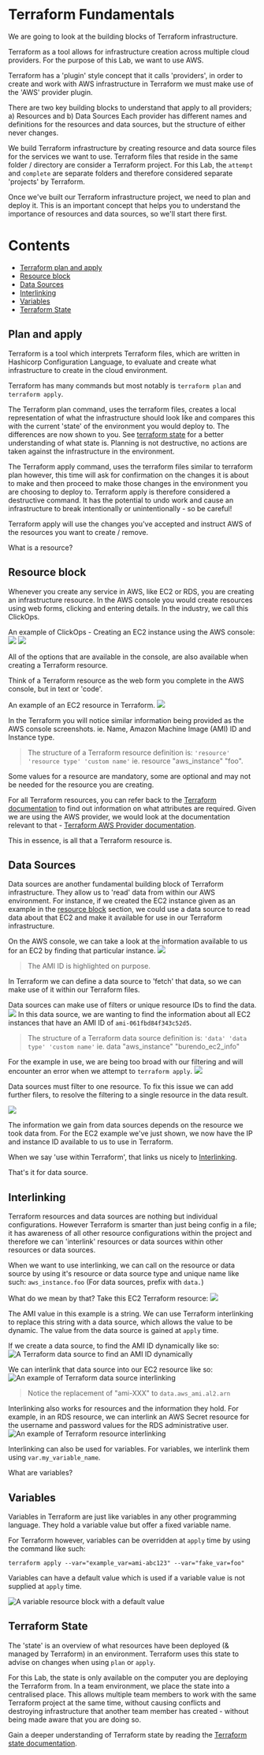 # Terraform Fundamentals
We are going to look at the building blocks of Terraform infrastructure.

Terraform as a tool allows for infrastructure creation across multiple cloud providers. For the purpose of this Lab, we want to use AWS.

Terraform has a 'plugin' style concept that it calls 'providers', in order to create and work with AWS infrastructure in Terraform we must make use of the 'AWS' provider plugin.

There are two key building blocks to understand that apply to all providers; a) Resources and b) Data Sources
Each provider has different names and definitions for the resources and data sources, but the structure of either never changes.

We build Terraform infrastructure by creating resource and data source files for the services we want to use. Terraform files that reside in the same folder / directory are consider a Terraform project.
For this Lab, the `attempt` and `complete` are separate folders and therefore considered separate 'projects' by Terraform.

Once we've built our Terraform infrastructure project, we need to plan and deploy it. This is an important concept that helps you to understand the importance of resources and data sources, so we'll start there first.

# Contents
- [Terraform plan and apply](#plan-and-apply)
- [Resource block](#resource-block)
- [Data Sources](#data-sources)
- [Interlinking](#interlinking)
- [Variables](#variables)
- [Terraform State](#terraform-state)

## Plan and apply
Terraform is a tool which interprets Terraform files, which are written in Hashicorp Configuration Language, to evaluate and create what infrastructure to create in the cloud environment.

Terraform has many commands but most notably is `terraform plan` and `terraform apply`.

The Terraform plan command, uses the terraform files, creates a local representation of what the infrastructure should look like and compares this with the current 'state' of the environment you would deploy to. The differences are now shown to you. See [terraform state](#terraform-state) for a better understanding of what state is.
Planning is not destructive, no actions are taken against the infrastructure in the environment.

The Terraform apply command, uses the terraform files similar to terraform plan however, this time will ask for confirmation on the changes it is about to make and then proceed to make those changes in the environment you are choosing to deploy to. Terraform apply is therefore considered a destructive command. It has the potential to undo work and cause an infrastructure to break intentionally or unintentionally - so be careful!

Terraform apply will use the changes you've accepted and instruct AWS of the resources you want to create / remove.

What is a resource?

## Resource block
Whenever you create any service in AWS, like EC2 or RDS, you are creating an infrastructure resource.
In the AWS console you would create resources using web forms, clicking and entering details. In the industry, we call this ClickOps.

An example of ClickOps - Creating an EC2 instance using the AWS console:
![](./images/ec2-creation-page1.png)
![](./images/ec2-creation-page2.png)

All of the options that are available in the console, are also available when creating a Terraform resource.

Think of a Terraform resource as the web form you complete in the AWS console, but in text or 'code'.

An example of an EC2 resource in Terraform.
![](images/ec2-terraform-resource.png)

In the Terraform you will notice similar information being provided as the AWS console screenshots.
ie. Name, Amazon Machine Image (AMI) ID and Instance type.

>The structure of a Terraform resource definition is:
>```'resource' 'resource type' 'custom name'```
>ie. resource "aws_instance" "foo".

Some values for a resource are mandatory, some are optional and may not be needed for the resource you are creating.

For all Terraform resources, you can refer back to the [Terraform documentation](https://registry.terraform.io/namespaces/hashicorp) to find out information on what attributes are required. Given we are using the AWS provider, we would look at the documentation relevant to that - [Terraform AWS Provider documentation](https://registry.terraform.io/providers/hashicorp/aws/latest/docs).

This in essence, is all that a Terraform resource is.

## Data Sources

Data sources are another fundamental building block of Terraform infrastructure. They allow us to 'read' data from within our AWS environment.
For instance, if we created the EC2 instance given as an example in the [resource block](#resource-block) section, we could use a data source to read data about that EC2 and make it available for use in our Terraform infrastructure.

On the AWS console, we can take a look at the information available to us for an EC2 by finding that particular instance.
![](./images/ec2-information-page.png)
> The AMI ID is highlighted on purpose.

In Terraform we can define a data source to 'fetch' that data, so we can make use of it within our Terraform files.

Data sources can make use of filters or unique resource IDs to find the data. 
![](./images/ec2-data-source.png)
In this data source, we are wanting to find the information about all EC2 instances that have an AMI ID of `ami-061fbd84f343c52d5`.

>The structure of a Terraform data source definition is:
>```'data' 'data type' 'custom name'```
>ie. data "aws_instance" "burendo_ec2_info"

For the example in use, we are being too broad with our filtering and will encounter an error when we attempt to `terraform apply`.
![](./images/ec2-data-source-error.png)

Data sources must filter to one resource. To fix this issue we can add further filers, to resolve the filtering to a single resource in the data result.

![](./images/ec2-data-source-correct.png)

The information we gain from data sources depends on the resource we took data from.
For the EC2 example we've just shown, we now have the IP and instance ID available to us to use in Terraform.

When we say 'use within Terraform', that links us nicely to [Interlinking](#interlinking).

That's it for data source.

## Interlinking
Terraform resources and data sources are nothing but individual configurations. However Terraform is smarter than just being config in a file; it has awareness of all other resource configurations within the project and therefore we can 'interlink' resources or data sources within other resources or data sources.

When we want to use interlinking, we can call on the resource or data source by using it's resource or data source type and unique name like such:
`aws_instance.foo`
(For data sources, prefix with `data.`)

What do we mean by that?
Take this EC2 Terraform resource:
![](./images/ec2-terraform-resource.png)

The AMI value in this example is a string. We can use Terraform interlinking to replace this string with a data source, which allows the value to be dynamic. The value from the data source is gained at `apply` time.

If we create a data source, to find the AMI ID dynamically like so:
![A Terraform data source to find an AMI ID dynamically](./images/ami-data-source.png)

We can interlink that data source into our EC2 resource like so:
![An example of Terraform data source interlinking](./images/ec2-ami-interlinking.png)
> Notice the replacement of "ami-XXX" to `data.aws_ami.al2.arn`

Interlinking also works for resources and the information they hold.
For example, in an RDS resource, we can interlink an AWS Secret resource for the username and password values for the RDS administrative user.
![An example of Terraform resource interlinking](./images/resource-interlinking.png)

Interlinking can also be used for variables. For variables, we interlink them using `var.my_variable_name`.

What are variables?

## Variables
Variables in Terraform are just like variables in any other programming language. They hold a variable value but offer a fixed variable name.

For Terraform however, variables can be overridden at `apply` time by using the command like such:

```terraform apply --var="example_var=ami-abc123" --var="fake_var=foo"```

Variables can have a default value which is used if a variable value is not supplied at `apply` time.

![A variable resource block with a default value](./images/variable.png)

## Terraform State
The 'state' is an overview of what resources have been deployed (& managed by Terraform) in an environment.
Terraform uses this state to advise on changes when using `plan` or `apply`.

For this Lab, the state is only available on the computer you are deploying the Terraform from. 
In a team environment, we place the state into a centralised place. This allows multiple team members to work with the same Terraform project at the same time, without causing conflicts and destroying infrastructure that another team member has created - without being made aware that you are doing so.

Gain a deeper understanding of Terraform state by reading the [Terraform state documentation](https://developer.hashicorp.com/terraform/language/state).
